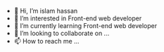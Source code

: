 - 👋 Hi, I’m islam hassan
- 👀 I’m interested in Front-end web developer
- 🌱 I’m currently learning Front-end web developer
- 💞️ I’m looking to collaborate on ...
- 📫 How to reach me ...

<!---
islamhassan1/islamhassan1 is a ✨ special ✨ repository because its `README.md` (this file) appears on your GitHub profile.
You can click the Preview link to take a look at your changes.
--->
